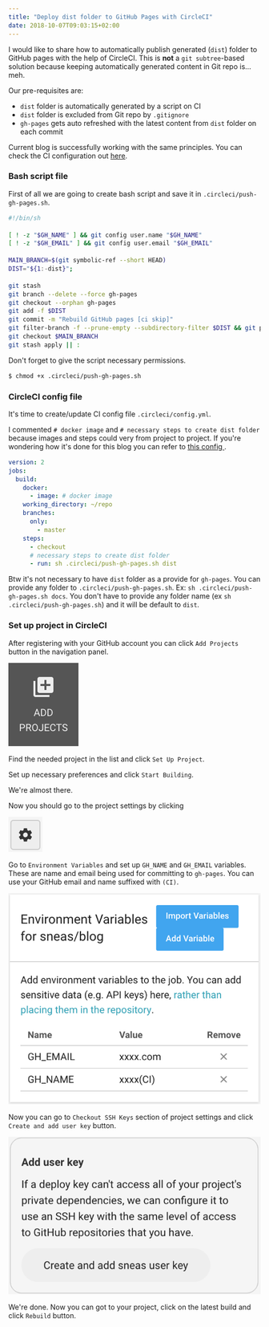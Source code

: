 ```yaml
---
title: "Deploy dist folder to GitHub Pages with CircleCI"
date: 2018-10-07T09:03:15+02:00
---
```


I would like to share how to automatically publish generated (`dist`) folder to GitHub
pages with the help of CircleCI. This is **not** a `git subtree`-based solution because keeping
automatically generated content in Git repo is... meh.

Our pre-requisites are:

* `dist` folder is automatically generated by a script on CI
* `dist` folder is excluded from Git repo by `.gitignore`
* `gh-pages` gets auto refreshed with the latest content from `dist` folder on each commit

Current blog is successfully working with the same principles. You can check the CI configuration
out
[here<i class="fa fa-github pl-1"></i>](https://github.com/sneas/blog/tree/master/.circleci).

### Bash script file

First of all we are going to create bash script and save it in `.circleci/push-gh-pages.sh`.

```bash
#!/bin/sh

[ ! -z "$GH_NAME" ] && git config user.name "$GH_NAME"
[ ! -z "$GH_EMAIL" ] && git config user.email "$GH_EMAIL"

MAIN_BRANCH=$(git symbolic-ref --short HEAD)
DIST="${1:-dist}";

git stash
git branch --delete --force gh-pages
git checkout --orphan gh-pages
git add -f $DIST
git commit -m "Rebuild GitHub pages [ci skip]"
git filter-branch -f --prune-empty --subdirectory-filter $DIST && git push -f origin gh-pages
git checkout $MAIN_BRANCH
git stash apply || :
```

Don't forget to give the script necessary permissions.

```bash
$ chmod +x .circleci/push-gh-pages.sh
```

### CircleCI config file

It's time to create/update CI config file `.circleci/config.yml`.

I commented `# docker image` and `# necessary steps to create dist folder` because images and steps
could very from project to project. If you're wondering how it's done for this blog you can refer to
[this config <i class="fa fa-github pl-1"></i>](https://github.com/sneas/blog/tree/master/.circleci/config.yml).

```yaml
version: 2
jobs:
  build:
    docker:
      - image: # docker image
    working_directory: ~/repo
    branches:
      only:
        - master
    steps:
      - checkout
      # necessary steps to create dist folder 
      - run: sh .circleci/push-gh-pages.sh dist
```

Btw it's not necessary to have `dist` folder as a provide for `gh-pages`.
You can provide any folder to `.circleci/push-gh-pages.sh`.
Ex: `sh .circleci/push-gh-pages.sh docs`.
You don't have to provide any folder name (ex `sh .circleci/push-gh-pages.sh`) and it will
be default to `dist`.

### Set up project in CircleCI

After registering with your GitHub account you can click `Add Projects` button in the navigation
panel.

![Add Projects Button](./add-projects-button.png)

Find the needed project in the list and click `Set Up Project`.

Set up necessary preferences and click `Start Building`.

We're almost there.

Now you should go to the project settings by clicking

![Project Settings Button](./project-settings-button.png)

Go to `Environment Variables` and set up `GH_NAME` and `GH_EMAIL` variables.
These are name and email being used for committing to `gh-pages`.
You can use your GitHub email and name suffixed with `(CI)`.

![Environmane Variables](./environment_variables_name_and_email.png)

Now you can go to `Checkout SSH Keys` section of project settings and click `Create and add user key` button.

![Create And Add User Key](./create-and-add-user-key.png)

We're done. Now you can got to your project, click on the latest build and click `Rebuild` button.
